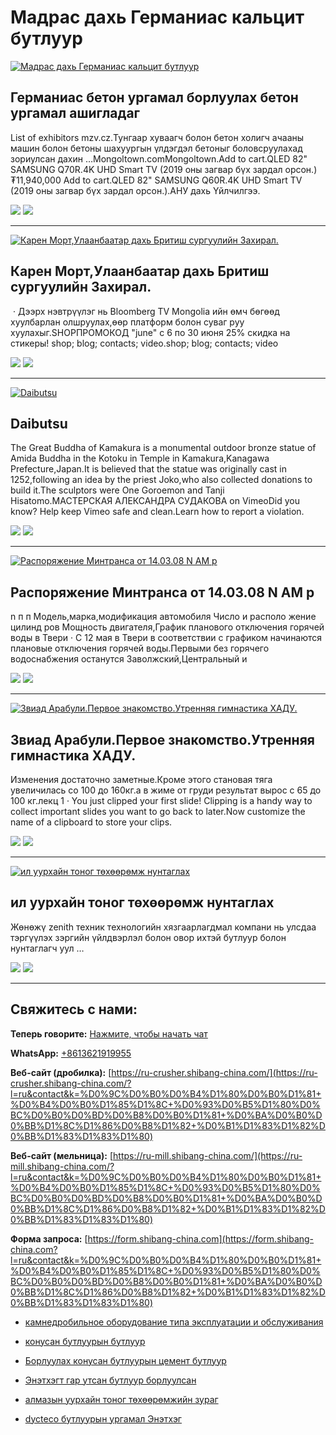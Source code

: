 # Мадрас дахь Германиас кальцит бутлуур

<a href="https://swt.shibang-china.com/?l=ru&img&k=%D0%9C%D0%B0%D0%B4%D1%80%D0%B0%D1%81+%D0%B4%D0%B0%D1%85%D1%8C+%D0%93%D0%B5%D1%80%D0%BC%D0%B0%D0%BD%D0%B8%D0%B0%D1%81+%D0%BA%D0%B0%D0%BB%D1%8C%D1%86%D0%B8%D1%82+%D0%B1%D1%83%D1%82%D0%BB%D1%83%D1%83%D1%80" target="_blank">![Мадрас дахь Германиас кальцит бутлуур](http://static.shibang-china.com/all-800x300/1275.jpg)</a>

## Германиас бетон ургамал борлуулах бетон ургамал ашигладаг
List of exhibitors mzv.cz.Тунгаар хуваагч болон бетон холигч ачааны машин болон бетоны шахуургын үлдэгдэл бетоныг боловсруулахад зориулсан дахин …Mongoltown.comMongoltown.Add to cart.QLED 82&quot; SAMSUNG Q70R.4K UHD Smart TV (2019 оны загвар бүх зардал орсон.) ₮11,940,000 Add to cart.QLED 82&quot; SAMSUNG Q60R.4K UHD Smart TV (2019 оны загвар бүх зардал орсон.).АНУ дахь Үйлчилгээ.


<a href="https://whatsapp.shibangsoft.com/WhatsApp.php" target="_blank" title="WhatsApp">![](http://static.shibang-china.com/icon/whatsapp.png)</a> <a href="https://swt.shibang-china.com/?l=ru&icon&k=%D0%9C%D0%B0%D0%B4%D1%80%D0%B0%D1%81+%D0%B4%D0%B0%D1%85%D1%8C+%D0%93%D0%B5%D1%80%D0%BC%D0%B0%D0%BD%D0%B8%D0%B0%D1%81+%D0%BA%D0%B0%D0%BB%D1%8C%D1%86%D0%B8%D1%82+%D0%B1%D1%83%D1%82%D0%BB%D1%83%D1%83%D1%80" target="_blank">![](http://static.shibang-china.com/icon/chat-ru.png)</a>

---

<a href="https://swt.shibang-china.com/?l=ru&img&k=%D0%9C%D0%B0%D0%B4%D1%80%D0%B0%D1%81+%D0%B4%D0%B0%D1%85%D1%8C+%D0%93%D0%B5%D1%80%D0%BC%D0%B0%D0%BD%D0%B8%D0%B0%D1%81+%D0%BA%D0%B0%D0%BB%D1%8C%D1%86%D0%B8%D1%82+%D0%B1%D1%83%D1%82%D0%BB%D1%83%D1%83%D1%80" target="_blank">![Карен Морт,Улаанбаатар дахь Бритиш сургуулийн Захирал.](http://static.shibang-china.com/all-800x300/941.jpg)</a>

## Карен Морт,Улаанбаатар дахь Бритиш сургуулийн Захирал.
&nbsp;&#0183;&#32;Дээрх нэвтрүүлэг нь Bloomberg TV Mongolia ийн өмч бөгөөд хуулбарлан олшруулах,өөр платформ болон суваг руу хуулахыг.SHOPПРОМОКОД &quot;june&quot; с 6 по 30 июня 25% скидка на стикеры! shop; blog; contacts; video.shop; blog; contacts; video


<a href="https://whatsapp.shibangsoft.com/WhatsApp.php" target="_blank" title="WhatsApp">![](http://static.shibang-china.com/icon/whatsapp.png)</a> <a href="https://swt.shibang-china.com/?l=ru&icon&k=%D0%9C%D0%B0%D0%B4%D1%80%D0%B0%D1%81+%D0%B4%D0%B0%D1%85%D1%8C+%D0%93%D0%B5%D1%80%D0%BC%D0%B0%D0%BD%D0%B8%D0%B0%D1%81+%D0%BA%D0%B0%D0%BB%D1%8C%D1%86%D0%B8%D1%82+%D0%B1%D1%83%D1%82%D0%BB%D1%83%D1%83%D1%80" target="_blank">![](http://static.shibang-china.com/icon/chat-ru.png)</a>

---

<a href="https://swt.shibang-china.com/?l=ru&img&k=%D0%9C%D0%B0%D0%B4%D1%80%D0%B0%D1%81+%D0%B4%D0%B0%D1%85%D1%8C+%D0%93%D0%B5%D1%80%D0%BC%D0%B0%D0%BD%D0%B8%D0%B0%D1%81+%D0%BA%D0%B0%D0%BB%D1%8C%D1%86%D0%B8%D1%82+%D0%B1%D1%83%D1%82%D0%BB%D1%83%D1%83%D1%80" target="_blank">![Daibutsu](http://static.shibang-china.com/all-800x300/1187.jpg)</a>

## Daibutsu
The Great Buddha of Kamakura is a monumental outdoor bronze statue of Amida Buddha in the Kotoku in Temple in Kamakura,Kanagawa Prefecture,Japan.It is believed that the statue was originally cast in 1252,following an idea by the priest Joko,who also collected donations to build it.The sculptors were One Goroemon and Tanji Hisatomo.МАСТЕРСКАЯ АЛЕКСАНДРА СУДАКОВА on VimeoDid you know? Help keep Vimeo safe and clean.Learn how to report a violation.


<a href="https://whatsapp.shibangsoft.com/WhatsApp.php" target="_blank" title="WhatsApp">![](http://static.shibang-china.com/icon/whatsapp.png)</a> <a href="https://swt.shibang-china.com/?l=ru&icon&k=%D0%9C%D0%B0%D0%B4%D1%80%D0%B0%D1%81+%D0%B4%D0%B0%D1%85%D1%8C+%D0%93%D0%B5%D1%80%D0%BC%D0%B0%D0%BD%D0%B8%D0%B0%D1%81+%D0%BA%D0%B0%D0%BB%D1%8C%D1%86%D0%B8%D1%82+%D0%B1%D1%83%D1%82%D0%BB%D1%83%D1%83%D1%80" target="_blank">![](http://static.shibang-china.com/icon/chat-ru.png)</a>

---

<a href="https://swt.shibang-china.com/?l=ru&img&k=%D0%9C%D0%B0%D0%B4%D1%80%D0%B0%D1%81+%D0%B4%D0%B0%D1%85%D1%8C+%D0%93%D0%B5%D1%80%D0%BC%D0%B0%D0%BD%D0%B8%D0%B0%D1%81+%D0%BA%D0%B0%D0%BB%D1%8C%D1%86%D0%B8%D1%82+%D0%B1%D1%83%D1%82%D0%BB%D1%83%D1%83%D1%80" target="_blank">![Распоряжение Минтранса от 14.03.08 N АМ р](http://static.shibang-china.com/all-800x300/1414.jpg)</a>

## Распоряжение Минтранса от 14.03.08 N АМ р
n п п Модель,марка,модификация автомобиля Число и располо жение цилинд ров Мощность двигателя,График планового отключения горячей воды в Твери&nbsp;&#0183;&#32;С 12 мая в Твери в соответствии с графиком начинаются плановые отключения горячей воды.Первыми без горячего водоснабжения останутся Заволжский,Центральный и


<a href="https://whatsapp.shibangsoft.com/WhatsApp.php" target="_blank" title="WhatsApp">![](http://static.shibang-china.com/icon/whatsapp.png)</a> <a href="https://swt.shibang-china.com/?l=ru&icon&k=%D0%9C%D0%B0%D0%B4%D1%80%D0%B0%D1%81+%D0%B4%D0%B0%D1%85%D1%8C+%D0%93%D0%B5%D1%80%D0%BC%D0%B0%D0%BD%D0%B8%D0%B0%D1%81+%D0%BA%D0%B0%D0%BB%D1%8C%D1%86%D0%B8%D1%82+%D0%B1%D1%83%D1%82%D0%BB%D1%83%D1%83%D1%80" target="_blank">![](http://static.shibang-china.com/icon/chat-ru.png)</a>

---

<a href="https://swt.shibang-china.com/?l=ru&img&k=%D0%9C%D0%B0%D0%B4%D1%80%D0%B0%D1%81+%D0%B4%D0%B0%D1%85%D1%8C+%D0%93%D0%B5%D1%80%D0%BC%D0%B0%D0%BD%D0%B8%D0%B0%D1%81+%D0%BA%D0%B0%D0%BB%D1%8C%D1%86%D0%B8%D1%82+%D0%B1%D1%83%D1%82%D0%BB%D1%83%D1%83%D1%80" target="_blank">![Звиад Арабули.Первое знакомство.Утренняя гимнастика ХАДУ.](http://static.shibang-china.com/all-800x300/980.jpg)</a>

## Звиад Арабули.Первое знакомство.Утренняя гимнастика ХАДУ.
Изменения достаточно заметные.Кроме этого становая тяга увеличилась со 100 до 160кг.а в жиме от груди результат вырос с 65 до 100 кг.лекц 1&nbsp;&#0183;&#32;You just clipped your first slide! Clipping is a handy way to collect important slides you want to go back to later.Now customize the name of a clipboard to store your clips.


<a href="https://whatsapp.shibangsoft.com/WhatsApp.php" target="_blank" title="WhatsApp">![](http://static.shibang-china.com/icon/whatsapp.png)</a> <a href="https://swt.shibang-china.com/?l=ru&icon&k=%D0%9C%D0%B0%D0%B4%D1%80%D0%B0%D1%81+%D0%B4%D0%B0%D1%85%D1%8C+%D0%93%D0%B5%D1%80%D0%BC%D0%B0%D0%BD%D0%B8%D0%B0%D1%81+%D0%BA%D0%B0%D0%BB%D1%8C%D1%86%D0%B8%D1%82+%D0%B1%D1%83%D1%82%D0%BB%D1%83%D1%83%D1%80" target="_blank">![](http://static.shibang-china.com/icon/chat-ru.png)</a>

---

<a href="https://swt.shibang-china.com/?l=ru&img&k=%D0%9C%D0%B0%D0%B4%D1%80%D0%B0%D1%81+%D0%B4%D0%B0%D1%85%D1%8C+%D0%93%D0%B5%D1%80%D0%BC%D0%B0%D0%BD%D0%B8%D0%B0%D1%81+%D0%BA%D0%B0%D0%BB%D1%8C%D1%86%D0%B8%D1%82+%D0%B1%D1%83%D1%82%D0%BB%D1%83%D1%83%D1%80" target="_blank">![ил уурхайн тоног төхөөрөмж нунтаглах](http://static.shibang-china.com/all-800x300/1033.jpg)</a>

## ил уурхайн тоног төхөөрөмж нунтаглах
Жөнөжү zenith техник технологийн хязгаарлагдмал компани нь улсдаа тэргүүлэх зэргийн үйлдвэрлэл болон овор ихтэй бутлуур болон нунтаглагч уул …

<a href="https://whatsapp.shibangsoft.com/WhatsApp.php" target="_blank" title="WhatsApp">![](http://static.shibang-china.com/icon/whatsapp.png)</a> <a href="https://swt.shibang-china.com/?l=ru&icon&k=%D0%9C%D0%B0%D0%B4%D1%80%D0%B0%D1%81+%D0%B4%D0%B0%D1%85%D1%8C+%D0%93%D0%B5%D1%80%D0%BC%D0%B0%D0%BD%D0%B8%D0%B0%D1%81+%D0%BA%D0%B0%D0%BB%D1%8C%D1%86%D0%B8%D1%82+%D0%B1%D1%83%D1%82%D0%BB%D1%83%D1%83%D1%80" target="_blank">![](http://static.shibang-china.com/icon/chat-ru.png)</a>

---
## Свяжитесь с нами:

**Теперь говорите:** [Нажмите, чтобы начать чат](https://swt.shibang-china.com?l=ru&contact&k=%D0%9C%D0%B0%D0%B4%D1%80%D0%B0%D1%81+%D0%B4%D0%B0%D1%85%D1%8C+%D0%93%D0%B5%D1%80%D0%BC%D0%B0%D0%BD%D0%B8%D0%B0%D1%81+%D0%BA%D0%B0%D0%BB%D1%8C%D1%86%D0%B8%D1%82+%D0%B1%D1%83%D1%82%D0%BB%D1%83%D1%83%D1%80)

**WhatsApp:**  [+8613621919955](https://whatsapp.shibangsoft.com/WhatsApp.php)

**Веб-сайт (дробилка):** [https://ru-crusher.shibang-china.com/](https://ru-crusher.shibang-china.com/?l=ru&contact&k=%D0%9C%D0%B0%D0%B4%D1%80%D0%B0%D1%81+%D0%B4%D0%B0%D1%85%D1%8C+%D0%93%D0%B5%D1%80%D0%BC%D0%B0%D0%BD%D0%B8%D0%B0%D1%81+%D0%BA%D0%B0%D0%BB%D1%8C%D1%86%D0%B8%D1%82+%D0%B1%D1%83%D1%82%D0%BB%D1%83%D1%83%D1%80)

**Веб-сайт (мельница):** [https://ru-mill.shibang-china.com/](https://ru-mill.shibang-china.com/?l=ru&contact&k=%D0%9C%D0%B0%D0%B4%D1%80%D0%B0%D1%81+%D0%B4%D0%B0%D1%85%D1%8C+%D0%93%D0%B5%D1%80%D0%BC%D0%B0%D0%BD%D0%B8%D0%B0%D1%81+%D0%BA%D0%B0%D0%BB%D1%8C%D1%86%D0%B8%D1%82+%D0%B1%D1%83%D1%82%D0%BB%D1%83%D1%83%D1%80)

**Форма запроса:** [https://form.shibang-china.com](https://form.shibang-china.com?l=ru&contact&k=%D0%9C%D0%B0%D0%B4%D1%80%D0%B0%D1%81+%D0%B4%D0%B0%D1%85%D1%8C+%D0%93%D0%B5%D1%80%D0%BC%D0%B0%D0%BD%D0%B8%D0%B0%D1%81+%D0%BA%D0%B0%D0%BB%D1%8C%D1%86%D0%B8%D1%82+%D0%B1%D1%83%D1%82%D0%BB%D1%83%D1%83%D1%80)

* [камнедробильное оборудование типа эксплуатации и обслуживания](../126/%D0%BA%D0%B0%D0%BC%D0%BD%D0%B5%D0%B4%D1%80%D0%BE%D0%B1%D0%B8%D0%BB%D1%8C%D0%BD%D0%BE%D0%B5%20%D0%BE%D0%B1%D0%BE%D1%80%D1%83%D0%B4%D0%BE%D0%B2%D0%B0%D0%BD%D0%B8%D0%B5%20%D1%82%D0%B8%D0%BF%D0%B0%20%D1%8D%D0%BA%D1%81%D0%BF%D0%BB%D1%83%D0%B0%D1%82%D0%B0%D1%86%D0%B8%D0%B8%20%D0%B8%20%D0%BE%D0%B1%D1%81%D0%BB%D1%83%D0%B6%D0%B8%D0%B2%D0%B0%D0%BD%D0%B8%D1%8F.md)

* [конусан бутлуурын бутлуур](../126/%D0%BA%D0%BE%D0%BD%D1%83%D1%81%D0%B0%D0%BD%20%D0%B1%D1%83%D1%82%D0%BB%D1%83%D1%83%D1%80%D1%8B%D0%BD%20%D0%B1%D1%83%D1%82%D0%BB%D1%83%D1%83%D1%80.md)

* [Борлуулах конусан бутлуурын цемент бутлуур](../129/%D0%91%D0%BE%D1%80%D0%BB%D1%83%D1%83%D0%BB%D0%B0%D1%85%20%D0%BA%D0%BE%D0%BD%D1%83%D1%81%D0%B0%D0%BD%20%D0%B1%D1%83%D1%82%D0%BB%D1%83%D1%83%D1%80%D1%8B%D0%BD%20%D1%86%D0%B5%D0%BC%D0%B5%D0%BD%D1%82%20%D0%B1%D1%83%D1%82%D0%BB%D1%83%D1%83%D1%80.md)

* [Энэтхэгт гар утсан бутлуур борлуулсан](../130/%D0%AD%D0%BD%D1%8D%D1%82%D1%85%D1%8D%D0%B3%D1%82%20%D0%B3%D0%B0%D1%80%20%D1%83%D1%82%D1%81%D0%B0%D0%BD%20%D0%B1%D1%83%D1%82%D0%BB%D1%83%D1%83%D1%80%20%D0%B1%D0%BE%D1%80%D0%BB%D1%83%D1%83%D0%BB%D1%81%D0%B0%D0%BD.md)

* [алмазын уурхайн тоног төхөөрөмжийн зураг](../127/%D0%B0%D0%BB%D0%BC%D0%B0%D0%B7%D1%8B%D0%BD%20%D1%83%D1%83%D1%80%D1%85%D0%B0%D0%B9%D0%BD%20%D1%82%D0%BE%D0%BD%D0%BE%D0%B3%20%D1%82%D3%A9%D1%85%D3%A9%D3%A9%D1%80%D3%A9%D0%BC%D0%B6%D0%B8%D0%B9%D0%BD%20%D0%B7%D1%83%D1%80%D0%B0%D0%B3.md)

* [dycteco бутлуурын ургамал Энэтхэг](../127/dycteco%20%D0%B1%D1%83%D1%82%D0%BB%D1%83%D1%83%D1%80%D1%8B%D0%BD%20%D1%83%D1%80%D0%B3%D0%B0%D0%BC%D0%B0%D0%BB%20%D0%AD%D0%BD%D1%8D%D1%82%D1%85%D1%8D%D0%B3.md)